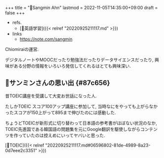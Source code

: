 +++
title = "👳Sangmin Ahn"
lastmod = 2022-11-05T14:35:00+09:00
draft = false
+++

-   refs.
    -   [📝英語学習]({{< relref "20220925211117.md" >}})
-   links
    -   <https://note.com/sangmin>

Chiomiraiの運営.

デジタルノートやMOOCだったり勉強法だったりデータサイエンスだったり, 興味がある分野の情報をいろいろ発信してくれるはとても興味深い.


## 👶サンミンさんの思い出 {#87c656}

昔TOEIC講座を受講して大変お世話になった人.

たしかTOEIC スコア100アップ講座に参加して, 当時なにをやっても上がらなかったスコアが150上がって895まで伸びたのには感動した.

ちょうどTOEICが新形式に切り替わって日本語の参考書がほぼない状況のなか, TOEIC先進国である韓国語の問題集を元にGoogle翻訳を駆使しながらコンテンツを作っていたのは控えめにいってヤバいと思った.

[🔖TOEIC]({{< relref "20220925211117.md#06596802-81de-4989-8a23-0d7eee2c3351" >}})
